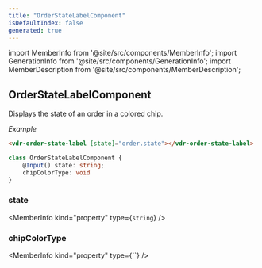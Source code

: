 ```yaml
---
title: "OrderStateLabelComponent"
isDefaultIndex: false
generated: true
---
```

<!-- This file was generated from the Vendure source. Do not modify. Instead, re-run the "docs:build" script -->
import MemberInfo from '@site/src/components/MemberInfo';
import GenerationInfo from '@site/src/components/GenerationInfo';
import MemberDescription from '@site/src/components/MemberDescription';


## OrderStateLabelComponent

<GenerationInfo sourceFile="packages/admin-ui/src/lib/core/src/shared/components/order-state-label/order-state-label.component.ts" sourceLine="13" packageName="@bb-vendure/admin-ui" />

Displays the state of an order in a colored chip.

*Example*

```HTML
<vdr-order-state-label [state]="order.state"></vdr-order-state-label>
```

```ts title="Signature"
class OrderStateLabelComponent {
    @Input() state: string;
    chipColorType: void
}
```

<div className="members-wrapper">

### state

<MemberInfo kind="property" type={`string`}   />


### chipColorType

<MemberInfo kind="property" type={``}   />




</div>
